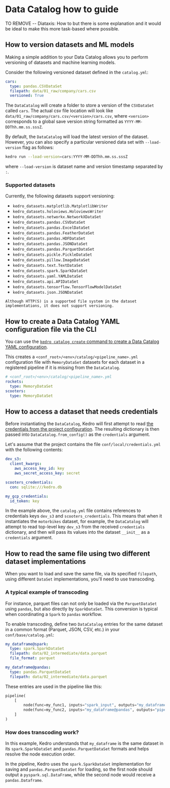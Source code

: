 # Data Catalog how to guide
TO REMOVE -- Diataxis: How to but there is some explanation and it would be ideal to make this more task-based where possible.

## How to version datasets and ML models

Making a simple addition to your Data Catalog allows you to perform versioning of datasets and machine learning models.

Consider the following versioned dataset defined in the `catalog.yml`:

```yaml
cars:
  type: pandas.CSVDataSet
  filepath: data/01_raw/company/cars.csv
  versioned: True
```

The `DataCatalog` will create a folder to store a version of the `CSVDataSet` called `cars`. The actual csv file location will look like `data/01_raw/company/cars.csv/<version>/cars.csv`, where `<version>` corresponds to a global save version string formatted as `YYYY-MM-DDThh.mm.ss.sssZ`.

By default, the `DataCatalog` will load the latest version of the dataset. However, you can also specify a particular versioned data set with `--load-version` flag as follows:

```bash
kedro run --load-version=cars:YYYY-MM-DDThh.mm.ss.sssZ
```
where `--load-version` is dataset name and version timestamp separated by `:`.

### Supported datasets

Currently, the following datasets support versioning:

- `kedro_datasets.matplotlib.MatplotlibWriter`
- `kedro_datasets.holoviews.HoloviewsWriter`
- `kedro_datasets.networkx.NetworkXDataSet`
- `kedro_datasets.pandas.CSVDataSet`
- `kedro_datasets.pandas.ExcelDataSet`
- `kedro_datasets.pandas.FeatherDataSet`
- `kedro_datasets.pandas.HDFDataSet`
- `kedro_datasets.pandas.JSONDataSet`
- `kedro_datasets.pandas.ParquetDataSet`
- `kedro_datasets.pickle.PickleDataSet`
- `kedro_datasets.pillow.ImageDataSet`
- `kedro_datasets.text.TextDataSet`
- `kedro_datasets.spark.SparkDataSet`
- `kedro_datasets.yaml.YAMLDataSet`
- `kedro_datasets.api.APIDataSet`
- `kedro_datasets.tensorflow.TensorFlowModelDataSet`
- `kedro_datasets.json.JSONDataSet`

```{note}
Although HTTP(S) is a supported file system in the dataset implementations, it does not support versioning.
```

## How to create a Data Catalog YAML configuration file via the CLI

You can use the [`kedro catalog create` command to create a Data Catalog YAML configuration](../development/commands_reference.md#create-a-data-catalog-yaml-configuration-file).

This creates a `<conf_root>/<env>/catalog/<pipeline_name>.yml` configuration file with `MemoryDataSet` datasets for each dataset in a registered pipeline if it is missing from the `DataCatalog`.

```yaml
# <conf_root>/<env>/catalog/<pipeline_name>.yml
rockets:
  type: MemoryDataSet
scooters:
  type: MemoryDataSet
```


## How to access a dataset that needs credentials

Before instantiating the `DataCatalog`, Kedro will first attempt to read [the credentials from the project configuration](../configuration/credentials.md). The resulting dictionary is then passed into `DataCatalog.from_config()` as the `credentials` argument.

Let's assume that the project contains the file `conf/local/credentials.yml` with the following contents:

```yaml
dev_s3:
  client_kwargs:
    aws_access_key_id: key
    aws_secret_access_key: secret

scooters_credentials:
  con: sqlite:///kedro.db

my_gcp_credentials:
  id_token: key
```

In the example above, the `catalog.yml` file contains references to credentials keys `dev_s3` and `scooters_credentials`. This means that when it instantiates the `motorbikes` dataset, for example, the `DataCatalog` will attempt to read top-level key `dev_s3` from the received `credentials` dictionary, and then will pass its values into the dataset `__init__` as a `credentials` argument.


## How to read the same file using two different dataset implementations

When you want to load and save the same file, via its specified `filepath`, using different `DataSet` implementations, you'll need to use transcoding.

### A typical example of transcoding

For instance, parquet files can not only be loaded via the `ParquetDataSet` using `pandas`, but also directly by `SparkDataSet`. This conversion is typical when coordinating a `Spark` to `pandas` workflow.

To enable transcoding, define two `DataCatalog` entries for the same dataset in a common format (Parquet, JSON, CSV, etc.) in your `conf/base/catalog.yml`:

```yaml
my_dataframe@spark:
  type: spark.SparkDataSet
  filepath: data/02_intermediate/data.parquet
  file_format: parquet

my_dataframe@pandas:
  type: pandas.ParquetDataSet
  filepath: data/02_intermediate/data.parquet
```

These entries are used in the pipeline like this:

```python
pipeline(
    [
        node(func=my_func1, inputs="spark_input", outputs="my_dataframe@spark"),
        node(func=my_func2, inputs="my_dataframe@pandas", outputs="pipeline_output"),
    ]
)
```

### How does transcoding work?

In this example, Kedro understands that `my_dataframe` is the same dataset in its `spark.SparkDataSet` and `pandas.ParquetDataSet` formats and helps resolve the node execution order.

In the pipeline, Kedro uses the `spark.SparkDataSet` implementation for saving and `pandas.ParquetDataSet`
for loading, so the first node should output a `pyspark.sql.DataFrame`, while the second node would receive a `pandas.Dataframe`.
